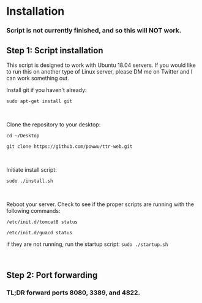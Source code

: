 #    Installation
###     **Script is not currently finished, and so this will NOT work.**

##    Step 1: Script installation
This script is designed to work with Ubuntu 18.04 servers. If you would like to run this on another type of Linux server, please DM me on Twitter and I can work something out.

Install git if you haven't already:

`sudo apt-get install git`

⠀

Clone the repository to your desktop:

`cd ~/Desktop`

`git clone https://github.com/powwu/ttr-web.git`

⠀

Initiate install script:

`sudo ./install.sh`

⠀

Reboot your server. Check to see if the proper scripts are running with the following commands:

`/etc/init.d/tomcat8 status`

`/etc/init.d/guacd status`

if they are not running, run the startup script:
`sudo ./startup.sh`

⠀

##    Step 2: Port forwarding
### TL;DR forward ports 8080, 3389, and 4822.




